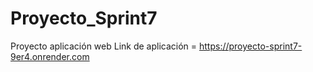 # Proyecto_Sprint7
Proyecto aplicación web
Link de aplicación = https://proyecto-sprint7-9er4.onrender.com

